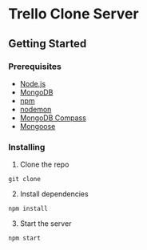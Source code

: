 # Trello Clone Server

## Getting Started

### Prerequisites

- [Node.js](https://nodejs.org/en/)
- [MongoDB](https://www.mongodb.com/)
- [npm](https://www.npmjs.com/)
- [nodemon](https://nodemon.io/)
- [MongoDB Compass](https://www.mongodb.com/products/compass)
- [Mongoose](https://mongoosejs.com/)

### Installing

1. Clone the repo
```
git clone
```
2. Install dependencies
```
npm install
```
3. Start the server
```
npm start
```





